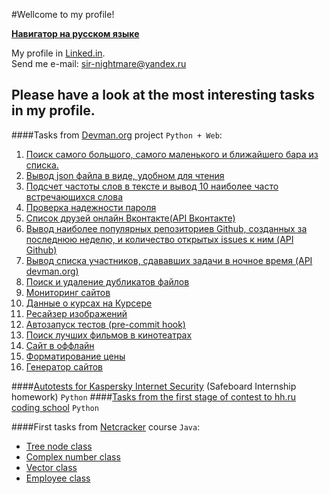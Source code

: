 #Wellcome to my profile!

**[Навигатор на русском языке](https://github.com/Sir-Nightmare/My-profile-navigator/blob/master/README.md)**

My profile in [Linked.in](http://www.linkedin.com/in/ivan-tochilkin).  
Send me e-mail: sir-nightmare@yandex.ru

## Please have a look at the most interesting tasks in my profile.

####Tasks from [Devman.org](https://devman.org/) project `Python + Web`:

1. [Поиск самого большого, самого маленького и ближайшего бара из списка.](https://github.com/Sir-Nightmare/3_bars)
2. [Вывод json файла в виде, удобном для чтения](https://github.com/Sir-Nightmare/4_json)
3. [Подсчет частоты слов в тексте и вывод 10 наиболее часто встречающихся слова](https://github.com/Sir-Nightmare/5_lang_frequency)
4. [Проверка надежности пароля](https://github.com/Sir-Nightmare/6_password_strength)
5. [Список друзей онлайн Вконтакте(API Вконтакте)](https://github.com/Sir-Nightmare/8_vk_friends_online)
6. [Вывод наиболее популярных репозиториев Github, созданных за последнюю неделю, и количество открытых issues к ним (API Github)](https://github.com/Sir-Nightmare/9_github_trending)
7. [Вывод списка участников, сдававших задачи в ночное время (API devman.org)](https://github.com/Sir-Nightmare/15_midnighters)
8. [Поиск и удаление дубликатов файлов](https://github.com/Sir-Nightmare/11_duplicates)
9. [Мониторинг сайтов](https://github.com/Sir-Nightmare/17_sites_monitoring)
10. [Данные о курсах на Курсере](https://github.com/Sir-Nightmare/10_coursera)
11. [Ресайзер изображений](https://github.com/Sir-Nightmare/12_image_resize)
12. [Автозапуск тестов (pre-commit hook)](https://github.com/Sir-Nightmare/14_pre_commit_hook)
13. [Поиск лучших фильмов в кинотеатрах](https://github.com/Sir-Nightmare/13_cinemas)
14. [Сайт в оффлайн](https://github.com/Sir-Nightmare/16_offline_site)
15. [Форматирование цены](https://github.com/Sir-Nightmare/18_price_format)
16. [Генератор сайтов](https://github.com/Sir-Nightmare/19_site_generator)


####[Autotests for Kaspersky Internet Security](https://github.com/Sir-Nightmare/autotests) (Safeboard Internship homework) `Python`
####[Tasks from the first stage of contest to hh.ru coding school](https://github.com/Sir-Nightmare/hh_tasks)  `Python`

####First tasks from [Netcracker](http://ncedu.ru/) course `Java`:
* [Tree node class](https://github.com/Sir-Nightmare/TreeNode)
* [Complex number class](https://github.com/Sir-Nightmare/Complex_Numbers)
* [Vector class](https://github.com/Sir-Nightmare/ArrayVector)
* [Employee class](https://github.com/Sir-Nightmare/Employee)


